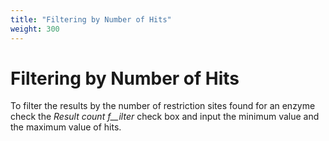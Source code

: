 ```yaml
---
title: "Filtering by Number of Hits"
weight: 300
---
```



# Filtering by Number of Hits

To filter the results by the number of restriction sites found for an enzyme check the _Result count f__ilter_ check box and input the minimum value and the maximum value of hits.
